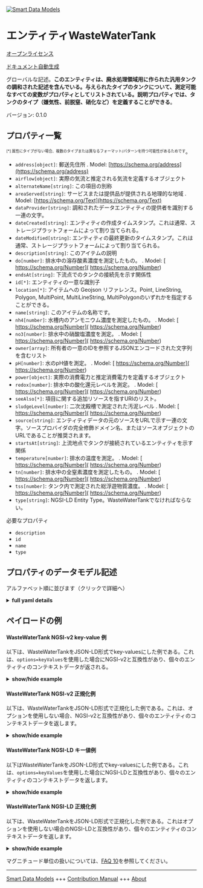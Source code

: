 <!-- 10-Header -->  
[![Smart Data Models](https://smartdatamodels.org/wp-content/uploads/2022/01/SmartDataModels_logo.png "Logo")](https://smartdatamodels.org)  
エンティティWasteWaterTank  
====================<!-- /10-Header -->  
<!-- 15-License -->  
[オープンライセンス](https://github.com/smart-data-models//dataModel.WasteWater/blob/master/WasteWaterTank/LICENSE.md)  
[ドキュメント自動生成](https://docs.google.com/presentation/d/e/2PACX-1vTs-Ng5dIAwkg91oTTUdt8ua7woBXhPnwavZ0FxgR8BsAI_Ek3C5q97Nd94HS8KhP-r_quD4H0fgyt3/pub?start=false&loop=false&delayms=3000#slide=id.gb715ace035_0_60)  
<!-- /15-License -->  
<!-- 20-Description -->  
グローバルな記述。**このエンティティは、廃水処理領域用に作られた汎用タンクの調和された記述を含んでいる。与えられたタイプのタンクについて、測定可能なすべての変数がプロパティとしてリストされている。説明プロパティでは、タンクのタイプ（嫌気性、前脱窒、硝化など）を定義することができる**。  
バージョン: 0.1.0  
<!-- /20-Description -->  
<!-- 30-PropertiesList -->  

## プロパティ一覧  

<sup><sub>[*] 属性にタイプがない場合、複数のタイプまたは異なるフォーマット/パターンを持つ可能性があるためです</sub></sup>。  
- `address[object]`: 郵送先住所  . Model: [https://schema.org/address](https://schema.org/address)- `airflow[object]`: 実際の気流と推定される気流を定義するオブジェクト  - `alternateName[string]`: この項目の別称  - `areaServed[string]`: サービスまたは提供品が提供される地理的な地域  . Model: [https://schema.org/Text](https://schema.org/Text)- `dataProvider[string]`: 調和されたデータエンティティの提供者を識別する一連の文字。  - `dateCreated[string]`: エンティティの作成タイムスタンプ。これは通常、ストレージプラットフォームによって割り当てられる。  - `dateModified[string]`: エンティティの最終更新のタイムスタンプ。これは通常、ストレージプラットフォームによって割り当てられる。  - `description[string]`: このアイテムの説明  - `do[number]`: 排水中の溶存酸素濃度を測定したもの。  . Model: [ https://schema.org/Number]( https://schema.org/Number)- `endsAt[string]`: 下流点でのタンクの接続先を示す関係性  - `id[*]`: エンティティの一意な識別子  - `location[*]`: アイテムへの Geojson リファレンス。Point, LineString, Polygon, MultiPoint, MultiLineString, MultiPolygonのいずれかを指定することができる。  - `name[string]`: このアイテムの名称です。  - `nh4[number]`: 水槽内のアンモニウム濃度を測定したもの。  . Model: [ https://schema.org/Number]( https://schema.org/Number)- `no3[number]`: 排水中の硝酸塩濃度を測定。  . Model: [ https://schema.org/Number]( https://schema.org/Number)- `owner[array]`: 所有者の一意のIDを参照するJSONエンコードされた文字列を含むリスト  - `pH[number]`: 水のpH値を測定。  . Model: [ https://schema.org/Number]( https://schema.org/Number)- `power[object]`: 実際の消費電力と推定消費電力を定義するオブジェクト  - `redox[number]`: 排水中の酸化還元レベルを測定。  . Model: [ https://schema.org/Number]( https://schema.org/Number)- `seeAlso[*]`: 項目に関する追加リソースを指すURIのリスト。  - `sludgeLevel[number]`: 二次沈殿槽で測定された汚泥レベル  . Model: [ https://schema.org/Number]( https://schema.org/Number)- `source[string]`: エンティティデータの元のソースをURLで示す一連の文字。ソースプロバイダの完全修飾ドメイン名、またはソースオブジェクトのURLであることが推奨されます。  - `startsAt[string]`: 上流地点でタンクが接続されているエンティティを示す関係  - `temperature[number]`: 排水の温度を測定。  . Model: [ https://schema.org/Number]( https://schema.org/Number)- `tn[number]`: 排水中の全窒素濃度を測定したもの。  . Model: [ https://schema.org/Number]( https://schema.org/Number)- `tss[number]`: タンク内で測定された総浮遊物質濃度。  . Model: [ https://schema.org/Number]( https://schema.org/Number)- `type[string]`: NGSI-LD Entity Type。WasteWaterTankでなければならない。  <!-- /30-PropertiesList -->  
<!-- 35-RequiredProperties -->  
必要なプロパティ  
- `description`  - `id`  - `name`  - `type`  <!-- /35-RequiredProperties -->  
<!-- 40-RequiredProperties -->  
<!-- /40-RequiredProperties -->  
<!-- 50-DataModelHeader -->  
## プロパティのデータモデル記述  
アルファベット順に並びます（クリックで詳細へ）  
<!-- /50-DataModelHeader -->  
<!-- 60-ModelYaml -->  
<details><summary><strong>full yaml details</strong></summary>    
```yaml  
WasteWaterTank:    
  description: 'This entity contains an harmonised description of a generic Tank made for the Wastewater treatment domain. For a given type of tank, all possible variables that can be measures are listed as properties. In the description property, the type of tank (anaerobic, pre-dinitrification, nitrification etc.)can be defined.'    
  properties:    
    address:    
      description: 'The mailing address'    
      properties:    
        addressCountry:    
          description: 'Property. The country. For example, Spain. Model:''https://schema.org/addressCountry'''    
          type: string    
        addressLocality:    
          description: 'Property. The locality in which the street address is, and which is in the region. Model:''https://schema.org/addressLocality'''    
          type: string    
        addressRegion:    
          description: 'Property. The region in which the locality is, and which is in the country. Model:''https://schema.org/addressRegion'''    
          type: string    
        postOfficeBoxNumber:    
          description: 'Property. The post office box number for PO box addresses. For example, 03578. Model:''https://schema.org/postOfficeBoxNumber'''    
          type: string    
        postalCode:    
          description: 'Property. The postal code. For example, 24004. Model:''https://schema.org/https://schema.org/postalCode'''    
          type: string    
        streetAddress:    
          description: 'Property. The street address. Model:''https://schema.org/streetAddress'''    
          type: string    
      type: object    
      x-ngsi:    
        model: https://schema.org/address    
        type: Property    
    airflow:    
      description: 'Object defining the actual and estimated airflow'    
      properties:    
        estimated:    
          description: 'Property. Model: https://schema.org/Number. Units: ''m/s''. Airflow estimated by a model.'    
          type: number    
        measured:    
          description: 'Property. Model: https://schema.org/Number. Units: ''m/s''. Airflow measured by a device.'    
          type: number    
      type: object    
      x-ngsi:    
        type: Property    
    alternateName:    
      description: 'An alternative name for this item'    
      type: string    
      x-ngsi:    
        type: Property    
    areaServed:    
      description: 'The geographic area where a service or offered item is provided'    
      type: string    
      x-ngsi:    
        model: https://schema.org/Text    
        type: Property    
    dataProvider:    
      description: 'A sequence of characters identifying the provider of the harmonised data entity.'    
      type: string    
      x-ngsi:    
        type: Property    
    dateCreated:    
      description: 'Entity creation timestamp. This will usually be allocated by the storage platform.'    
      format: date-time    
      type: string    
      x-ngsi:    
        type: Property    
    dateModified:    
      description: 'Timestamp of the last modification of the entity. This will usually be allocated by the storage platform.'    
      format: date-time    
      type: string    
      x-ngsi:    
        type: Property    
    description:    
      description: 'A description of this item'    
      type: string    
      x-ngsi:    
        type: Property    
    do:    
      description: 'Dissolved Oxygen concentration measured in wastewater.'    
      type: number    
      x-ngsi:    
        model: ' https://schema.org/Number'    
        type: Property    
        units: ' mg/L'    
    endsAt:    
      description: 'A relationship indicating the entity the tank is connected to in the downstream point'    
      format: uri    
      type: string    
      x-ngsi:    
        type: Relationship    
    id:    
      anyOf: &wastewatertank_-_properties_-_owner_-_items_-_anyof    
        - description: 'Property. Identifier format of any NGSI entity'    
          maxLength: 256    
          minLength: 1    
          pattern: ^[\w\-\.\{\}\$\+\*\[\]`|~^@!,:\\]+$    
          type: string    
        - description: 'Property. Identifier format of any NGSI entity'    
          format: uri    
          type: string    
      description: 'Unique identifier of the entity'    
      x-ngsi:    
        type: Property    
    location:    
      description: 'Geojson reference to the item. It can be Point, LineString, Polygon, MultiPoint, MultiLineString or MultiPolygon'    
      oneOf:    
        - description: 'GeoProperty. Geojson reference to the item. Point'    
          properties:    
            bbox:    
              items:    
                type: number    
              minItems: 4    
              type: array    
            coordinates:    
              items:    
                type: number    
              minItems: 2    
              type: array    
            type:    
              enum:    
                - Point    
              type: string    
          required:    
            - type    
            - coordinates    
          title: 'GeoJSON Point'    
          type: object    
        - description: 'GeoProperty. Geojson reference to the item. LineString'    
          properties:    
            bbox:    
              items:    
                type: number    
              minItems: 4    
              type: array    
            coordinates:    
              items:    
                items:    
                  type: number    
                minItems: 2    
                type: array    
              minItems: 2    
              type: array    
            type:    
              enum:    
                - LineString    
              type: string    
          required:    
            - type    
            - coordinates    
          title: 'GeoJSON LineString'    
          type: object    
        - description: 'GeoProperty. Geojson reference to the item. Polygon'    
          properties:    
            bbox:    
              items:    
                type: number    
              minItems: 4    
              type: array    
            coordinates:    
              items:    
                items:    
                  items:    
                    type: number    
                  minItems: 2    
                  type: array    
                minItems: 4    
                type: array    
              type: array    
            type:    
              enum:    
                - Polygon    
              type: string    
          required:    
            - type    
            - coordinates    
          title: 'GeoJSON Polygon'    
          type: object    
        - description: 'GeoProperty. Geojson reference to the item. MultiPoint'    
          properties:    
            bbox:    
              items:    
                type: number    
              minItems: 4    
              type: array    
            coordinates:    
              items:    
                items:    
                  type: number    
                minItems: 2    
                type: array    
              type: array    
            type:    
              enum:    
                - MultiPoint    
              type: string    
          required:    
            - type    
            - coordinates    
          title: 'GeoJSON MultiPoint'    
          type: object    
        - description: 'GeoProperty. Geojson reference to the item. MultiLineString'    
          properties:    
            bbox:    
              items:    
                type: number    
              minItems: 4    
              type: array    
            coordinates:    
              items:    
                items:    
                  items:    
                    type: number    
                  minItems: 2    
                  type: array    
                minItems: 2    
                type: array    
              type: array    
            type:    
              enum:    
                - MultiLineString    
              type: string    
          required:    
            - type    
            - coordinates    
          title: 'GeoJSON MultiLineString'    
          type: object    
        - description: 'GeoProperty. Geojson reference to the item. MultiLineString'    
          properties:    
            bbox:    
              items:    
                type: number    
              minItems: 4    
              type: array    
            coordinates:    
              items:    
                items:    
                  items:    
                    items:    
                      type: number    
                    minItems: 2    
                    type: array    
                  minItems: 4    
                  type: array    
                type: array    
              type: array    
            type:    
              enum:    
                - MultiPolygon    
              type: string    
          required:    
            - type    
            - coordinates    
          title: 'GeoJSON MultiPolygon'    
          type: object    
      x-ngsi:    
        type: GeoProperty    
    name:    
      description: 'The name of this item.'    
      type: string    
      x-ngsi:    
        type: Property    
    nh4:    
      description: 'Ammonium concentration measured in a tank.'    
      type: number    
      x-ngsi:    
        model: ' https://schema.org/Number'    
        type: Property    
        units: ' mg/L'    
    no3:    
      description: 'Nitrate concentration measured in wastewater.'    
      type: number    
      x-ngsi:    
        model: ' https://schema.org/Number'    
        type: Property    
        units: ' mg/L'    
    owner:    
      description: 'A List containing a JSON encoded sequence of characters referencing the unique Ids of the owner(s)'    
      items:    
        anyOf: *wastewatertank_-_properties_-_owner_-_items_-_anyof    
        description: 'Property. Unique identifier of the entity'    
      type: array    
      x-ngsi:    
        type: Property    
    pH:    
      description: 'Water pH level measured.'    
      type: number    
      x-ngsi:    
        model: ' https://schema.org/Number'    
        type: Property    
    power:    
      description: 'Object defining the actual and estimated power consumption'    
      properties:    
        estimated:    
          description: 'Property. Model: https://schema.org/Number. Units: ''kW''. Power estimated by a model.'    
          type: number    
        measured:    
          description: 'Property. Model: https://schema.org/Number. Units: ''kW''. Power measured by a device.'    
          type: number    
      type: object    
      x-ngsi:    
        type: Property    
    redox:    
      description: 'Redox level measured in wastewater.'    
      type: number    
      x-ngsi:    
        model: ' https://schema.org/Number'    
        type: Property    
        units: ' mV'    
    seeAlso:    
      description: 'list of uri pointing to additional resources about the item'    
      oneOf:    
        - items:    
            format: uri    
            type: string    
          minItems: 1    
          type: array    
        - format: uri    
          type: string    
      x-ngsi:    
        type: Property    
    sludgeLevel:    
      description: 'Sludge Level measured in a secondary settler tank'    
      type: number    
      x-ngsi:    
        model: ' https://schema.org/Number'    
        type: Property    
        units: ' metre'    
    source:    
      description: 'A sequence of characters giving the original source of the entity data as a URL. Recommended to be the fully qualified domain name of the source provider, or the URL to the source object.'    
      type: string    
      x-ngsi:    
        type: Property    
    startsAt:    
      description: 'A relationship indicating the entity the tank is connected to in the upstream point'    
      format: uri    
      type: string    
      x-ngsi:    
        type: Relationship    
    temperature:    
      description: 'Wastewater temperature measured.'    
      type: number    
      x-ngsi:    
        model: ' https://schema.org/Number'    
        type: Property    
        units: ' Celsius'    
    tn:    
      description: 'Total Nitrogen concentration measured in wastewater.'    
      type: number    
      x-ngsi:    
        model: ' https://schema.org/Number'    
        type: Property    
        units: ' mg/L'    
    tss:    
      description: 'total suspended solids concentration measured in a tank.'    
      type: number    
      x-ngsi:    
        model: ' https://schema.org/Number'    
        type: Property    
        units: ' mg/L'    
    type:    
      description: 'NGSI-LD Entity Type. It has to be WasteWaterTank'    
      enum:    
        - WasteWaterTank    
      type: string    
      x-ngsi:    
        type: Property    
  required:    
    - id    
    - type    
    - name    
    - description    
  type: object    
  x-derived-from: ""    
  x-disclaimer: 'Redistribution and use in source and binary forms, with or without modification, are permitted  provided that the license conditions are met. Copyleft (c) 2021 Contributors to Smart Data Models Program'    
  x-license-url: https://github.com/smart-data-models/dataModel.WasteWater/blob/master/WasteWaterTank/LICENSE.md    
  x-model-schema: https://smart-data-models.github.io/data-models/specs/WasteWaterTreatment/WasteWaterTank/schema.json    
  x-model-tags: ""    
  x-version: 0.1.0    
```  
</details>    
<!-- /60-ModelYaml -->  
<!-- 70-MiddleNotes -->  
<!-- /70-MiddleNotes -->  
<!-- 80-Examples -->  
## ペイロードの例  
#### WasteWaterTank NGSI-v2 key-value 例  
以下は、WasteWaterTankをJSON-LD形式でkey-valuesにした例である。これは、`options=keyValues`を使用した場合にNGSI-v2と互換性があり、個々のエンティティのコンテキストデータが返される。  
<details><summary><strong>show/hide example</strong></summary>    
```json  
{  
  "id": "urn:ngsi-ld:WasteWaterTank:aerobicTank2",  
  "type": "WasteWaterTank",  
  "name": "Aerobic Tank 2",  
  "description": "Aerobic tank in treatment lane 2.",  
  "tss": 3500,  
  "nh4": 1.3,  
  "no3": 5.2,  
  "do": 1.2,  
  "redox": 250,  
  "sludgeLevel": 0.8,  
  "temperature": 16,  
  "pH": 7.8,  
  "startsAt": "urn:ngsi-ld:WasteWaterTank:facultativeTank2",  
  "endsAt": "urn:ngsi-ld:WasteWaterTank:secondarySettler2a"  
}  
```  
</details>  
#### WasteWaterTank NGSI-v2 正規化例  
以下は、WasteWaterTankをJSON-LD形式で正規化した例である。これは、オプションを使用しない場合、NGSI-v2と互換性があり、個々のエンティティのコンテキストデータを返します。  
<details><summary><strong>show/hide example</strong></summary>    
```json  
{  
  "id": "urn:ngsi-ld:WasteWaterTank:aerobicTank2",  
  "type": "WasteWaterTank",  
  "name": {  
    "type": "Text",  
    "value": "Aerobic Tank 2"  
  },  
  "description": {  
    "type": "Text",  
    "value": "Aerobic tank in treatment lane 2."  
  },  
  "tss": {  
    "type": "Number",  
    "value": 3500  
  },  
  "nh4": {  
    "type": "Number",  
    "value": 1.3  
  },  
  "no3": {  
    "type": "Number",  
    "value": 5.2  
  },  
  "do": {  
    "type": "Number",  
    "value": 1.2  
  },  
  "redox": {  
    "type": "Number",  
    "value": 250  
  },  
  "sludgeLevel": {  
    "type": "Number",  
    "value": 0.8  
  },  
  "temperature": {  
    "type": "Number",  
    "value": 16  
  },  
  "pH": {  
    "type": "Number",  
    "value": 7.8  
  },  
  "startsAt": {  
    "type": "Relationship",  
    "value": "urn:ngsi-ld:WasteWaterTank:facultativeTank2"  
  },  
  "endsAt": {  
    "type": "Relationship",  
    "value": "urn:ngsi-ld:WasteWaterTank:secondarySettler2a"  
  }  
}  
```  
</details>  
#### WasteWaterTank NGSI-LD キー値例  
以下はWasteWaterTankをJSON-LD形式でkey-valuesにした例である。これは、`options=keyValues`を使用した場合にNGSI-LDと互換性があり、個々のエンティティのコンテキストデータを返します。  
<details><summary><strong>show/hide example</strong></summary>    
```json  
{  
    "id": "urn:ngsi-ld:WasteWaterTank:aerobicTank2",  
    "type": "WasteWaterTank",  
    "description": "Aerobic tank in treatment lane 2.",  
    "do": 1.2,  
    "endsAt": "urn:ngsi-ld:WasteWaterTank:secondarySettler2a",  
    "name": "Aerobic Tank 2",  
    "nh4": 1.3,  
    "no3": 5.2,  
    "pH": 7.8,  
    "redox": 250,  
    "sludgeLevel": 0.8,  
    "startsAt": "urn:ngsi-ld:WasteWaterTank:facultativeTank2",  
    "temperature": 16,  
    "tss": 3500,  
    "@context": [  
        "https://raw.githubusercontent.com/smart-data-models/dataModel.WasteWater/master/context.jsonld"  
    ]  
}  
```  
</details>  
#### WasteWaterTank NGSI-LD 正規化例  
以下は、WasteWaterTankをJSON-LD形式で正規化した例である。これはオプションを使用しない場合のNGSI-LDと互換性があり、個々のエンティティのコンテキストデータを返します。  
<details><summary><strong>show/hide example</strong></summary>    
```json  
{  
    "id": "urn:ngsi-ld:WasteWaterTank:aerobicTank2",  
    "type": "WasteWaterTank",  
    "description": {  
        "type": "Property",  
        "value": "Aerobic tank in treatment lane 2."  
    },  
    "do": {  
        "type": "Property",  
        "value": 1.2  
    },  
    "endsAt": {  
        "type": "Relationship",  
        "object": "urn:ngsi-ld:WasteWaterTank:secondarySettler2a"  
    },  
    "name": {  
        "type": "Property",  
        "value": "Aerobic Tank 2"  
    },  
    "nh4": {  
        "type": "Property",  
        "value": 1.3  
    },  
    "no3": {  
        "type": "Property",  
        "value": 5.2  
    },  
    "pH": {  
        "type": "Property",  
        "value": 7.8  
    },  
    "redox": {  
        "type": "Property",  
        "value": 250  
    },  
    "sludgeLevel": {  
        "type": "Property",  
        "value": 0.8  
    },  
    "startsAt": {  
        "type": "Relationship",  
        "object": "urn:ngsi-ld:WasteWaterTank:facultativeTank2"  
    },  
    "temperature": {  
        "type": "Property",  
        "value": 16  
    },  
    "tss": {  
        "type": "Property",  
        "value": 3500  
    },  
    "@context": [  
        "https://raw.githubusercontent.com/smart-data-models/dataModel.WasteWater/master/context.jsonld"  
    ]  
}  
```  
</details><!-- /80-Examples -->  
<!-- 90-FooterNotes -->  
<!-- /90-FooterNotes -->  
<!-- 95-Units -->  
マグニチュード単位の扱いについては、[FAQ 10](https://smartdatamodels.org/index.php/faqs/)を参照してください。  
<!-- /95-Units -->  
<!-- 97-LastFooter -->  
---  
[Smart Data Models](https://smartdatamodels.org) +++ [Contribution Manual](https://bit.ly/contribution_manual) +++ [About](https://bit.ly/Introduction_SDM)<!-- /97-LastFooter -->  
